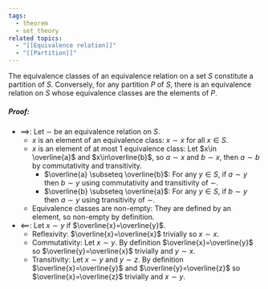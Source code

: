 ```yaml
---
tags:
  - theorem
  - set_theory
related topics:
  - "[[Equivalence relation]]"
  - "[[Partition]]"
---
```

The equivalence classes of an equivalence relation on a set $S$ constitute a partition of $S$. Conversely, for any partition $P$ of $S$, there is an equivalence relation on $S$ whose equivalence classes are the elements of $P$.
##### Proof:
- $\implies$:
	Let $\sim$ be an equivalence relation on $S$. 
	- $x$ is an element of an equivalence class:
		$x\sim x$ for all $x\in S$.
	- $x$ is an element of at most $1$ equivalence class:
		Let $x\in \overline{a}$ and $x\in\overline{b}$, so $a\sim x$ and $b\sim x$, then $a\sim b$ by commutativity and transitivity.
		- $\overline{a} \subseteq \overline{b}$:
			For any $y\in S$, if $a\sim y$ then $b\sim y$ using commutativity and transitivity of $\sim$.
		- $\overline{b} \subseteq \overline{a}$:
			For any $y\in S$, if $b\sim y$ then $a\sim y$ using transitivity of $\sim$.
	- Equivalence classes are non-empty:
		They are defined by an element, so non-empty by definition.
- $\impliedby$:
	Let $x\sim y$ if $\overline{x}=\overline{y}$.
	- Reflexivity:
		$\overline{x}=\overline{x}$ trivially so $x\sim x$.
	- Commutativity:
		Let $x\sim y$. By definition $\overline{x}=\overline{y}$ so $\overline{y}=\overline{x}$ trivially and $y\sim x$.
	- Transitivity:
		Let $x\sim y$ and $y\sim z$. By definition $\overline{x}=\overline{y}$ and $\overline{y}=\overline{z}$ so $\overline{x}=\overline{z}$ trivially and $x\sim y$.